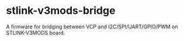 # stlink-v3mods-bridge
A firmware for bridging between VCP and I2C/SPI/UART/GPIO/PWM on STLINK-V3MODS board.
